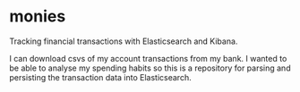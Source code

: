 # monies
Tracking financial transactions with Elasticsearch and Kibana.

I can download csvs of my account transactions from my bank. I wanted to be able to analyse my spending habits so this is a repository for parsing and persisting the transaction data into Elasticsearch.
